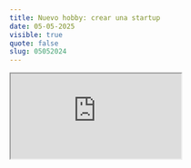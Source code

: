 ```yaml
---
title: Nuevo hobby: crear una startup
date: 05-05-2025
visible: true
quote: false
slug: 05052024
---
```

<iframe src="https://www.youtube.com/embed/yCz4gtmlT8Y" allowfullscreen></iframe>
